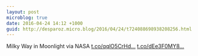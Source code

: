 ```yaml
---
layout: post
microblog: true
date: 2016-04-24 14:12 +1000
guid: http://desparoz.micro.blog/2016/04/24/t724088698938208256.html
---
```

Milky Way in Moonlight via NASA [t.co/qqlO5CrHd...](https://t.co/qqlO5CrHdr) [t.co/dEe3F0MY8...](https://t.co/dEe3F0MY89)
